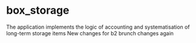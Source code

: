 # box_storage
The application implements the logic of accounting and systematisation of long-term storage items
New changes for b2 brunch changes again